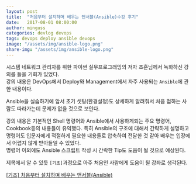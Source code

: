 ```yaml
---
layout: post
title:  "처음부터 설치하며 배우는 앤서블(Ansible)수강 후기"
date:   2017-08-01 08:00:00
author: minguss
categories: devlog devops
tags: devops deploy ansible devops
image: "/assets/img/ansible-logo.png"
share-img: "/assets/img/ansible-logo.png"
---
```


시스템 네트워크 관리자를 위한 파이썬 실무프로그래밍의 저자 조훈님께서 녹화하신 강의를 들을 기회가 있었다.  
강의 내용은 DevOps에서 Deploy와 Management에서 자주 사용되는 `Ansible`에 관한 내용이다.  

Ansible을 실습하기에 앞서 초기 셋팅(환경설정)도 상세하게 알려줘서 처음 접하는 사람도 따라가는데 문제가 없을 것으로 보인다.  

강의 내용은 기본적인 Shell 명령어와 Ansible에서 사용하게되는 주요 명령어, Cookbook등의 내용들이 유익했다. 특히 Ansible의 구조에 대해서 간략하게 설명하고 명령어도 입문자에게 적절하게 필요한 내용들로 압축하여 전달한 것 같아 배우는 입장에서 어렵지 않게 받아들일 수 있었다.  
명령어 이외에도 Ansible 스크립트 작성 시 간락한 Tip도 도움이 될 것으로 예상된다. 
   
제목에서 알 수 있듯 `[기초]`과정으로 아주 처음인 사람에게 도움이 될 강좌로 생각된다.
  
[[기초] 처음부터 설치하며 배우는 앤서블(Ansible)](https://www.udemy.com/using_ansible_for_simple_configuration/learn/v4/overview)